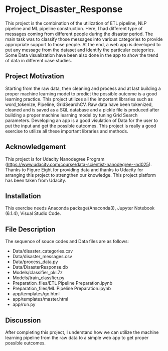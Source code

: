 # Project_Disaster_Response
This project is the combination of the utilization of ETL pipeline, NLP pipeline and ML pipeline construction. Here, I had different type of messages coming from different people during the disaster period. The main task was to classify those messages into various categories to provide appropriate support to those people. At the end, a web app is developed to put any message from the dataset and identify the particular categories. Some Data visualization have been also done in the app to show the trend of data in different case studies. 

## Project Motivation
Starting from the raw data, then cleaning and process and at last building a proper machine learning model to predict the possible outcome is a good learning practice. This project utilizes all the important libraries such as word_tokenize, Pipeline, GridSearchCV. Raw data have been tokenized, cleaned and is saved as a SQL database and a pickle file is produced after building a proper machine learning model by tuning Grid Search parameters. Developing an app is a good visulation of Data for the user to put the input and get the possible outcomes. This project is really a good exercise to utilize all these important libraries and methods.  

## Acknowledgement
This project is for Udacity Nanodegree Program (https://www.udacity.com/course/data-scientist-nanodegree--nd025). Thanks to Figure Eight for providing data and thanks to Udacity for arranging this project to strengthen our knowledge. This project platform has been taken from Udacity.
## Installation
This exercise needs Anaconda package(Anaconda3), Jupyter Notebook (6.1.4), Visual Studio Code.

## File Description
The sequence of souce codes and Data files are as follows:
- Data/disaster_categories.csv
- Data/disaster_messages.csv
- Data/process_data.py
- Data/DisasterResponse.db
- Models/classifier_pkl.7z
- Models/train_classfier.py
- Preparation_files/ETL Pipeline Preparation.ipynb
- Preparation_files/ML Pipeline Preparation.ipynb
- app/templates/go.html
- app/templates/master.html
- app/run.py
## Discussion
After completing this project, I understand how we can utilize the machine learning pipeline from the raw data to a simple web app to get proper possible outcomes.

